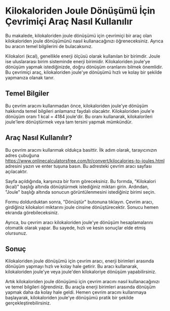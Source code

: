 Kilokaloriden Joule Dönüşümü İçin Çevrimiçi Araç Nasıl Kullanılır
=================================================================

Bu makalede, kilokaloriden joule dönüşümü için çevrimiçi bir araç olan kilokaloriden joule dönüşümünü nasıl kullanacağınızı öğreneceksiniz. Ayrıca bu aracın temel bilgilerini de bulacaksınız.

Kilokalori (kcal), genellikle enerji ölçüsü olarak kullanılan bir birimdir. Joule ise uluslararası birim sisteminde enerji birimidir. Kilokaloriden joule'ye dönüşüm yapmak istediğinizde, doğru dönüşüm oranlarını bilmek önemlidir. Bu çevrimiçi araç, kilokaloriden joule'ye dönüşümü hızlı ve kolay bir şekilde yapmanıza olanak tanır.

Temel Bilgiler
--------------

Bu çevrim aracını kullanmadan önce, kilokaloriden joule'ye dönüşüm hakkında temel bilgileri anlamanız faydalı olacaktır. Kilokaloriden joule'e dönüşüm oranı 1 kcal = 4184 joule'dir. Bu oranı kullanarak, kilokalorileri joule'lere dönüştürmek veya tam tersini yapmak mümkündür.

Araç Nasıl Kullanılır?
----------------------

Bu çevrim aracını kullanmak oldukça basittir. İlk adım olarak, tarayıcınızın adres çubuğuna <https://www.onlinecalculatorsfree.com/tr/convert/kilocalories-to-joules.html> adresini yazın ve enter tuşuna basın. Bu adresteki çevrim aracı sayfası açılacaktır.

Sayfa açıldığında, karşınıza bir form göreceksiniz. Bu formda, "Kilokalori (kcal)" başlığı altında dönüştürmek istediğiniz miktarı girin. Ardından, "Joule" başlığı altında sonucun görüntülenmesini istediğiniz birimi seçin.

Formu doldurduktan sonra, "Dönüştür" butonuna tıklayın. Çevrim aracı, girdiğiniz kilokalori miktarını joule cinsine dönüştürecektir. Sonucu hemen ekranda görebileceksiniz.

Ayrıca, bu çevrim aracı kilokaloriden joule'ye dönüşüm hesaplamalarını otomatik olarak yapar. Bu sayede, hızlı ve kesin sonuçlar elde etmiş olursunuz.

Sonuç
-----

Kilokaloriden joule dönüşümü için çevrim aracı, enerji birimleri arasında dönüşüm yapmayı hızlı ve kolay hale getirir. Bu aracı kullanarak, kilokaloriden joule'ye veya joule'den kilokaloriye dönüşüm yapabilirsiniz.

Artık kilokaloriden joule dönüşümü için çevrim aracını nasıl kullanacağınızı ve temel bilgileri öğrendiniz. Bu araçla enerji birimleri arasında dönüşüm yapmak daha da kolay hale geldi. Hemen çevrim aracını kullanmaya başlayarak, kilokaloriden joule'ye dönüşümü pratik bir şekilde gerçekleştirebilirsiniz.